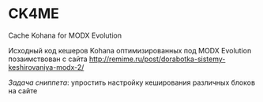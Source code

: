 CK4ME
========
Cache Kohana for MODX Evolution

Исходный код кешеров Kohana оптимизированных под MODX Evolution позаимствован с сайта http://remime.ru/post/dorabotka-sistemy-keshirovaniya-modx-2/

*Задача сниппета*: упростить настройку кеширования различных блоков на сайте